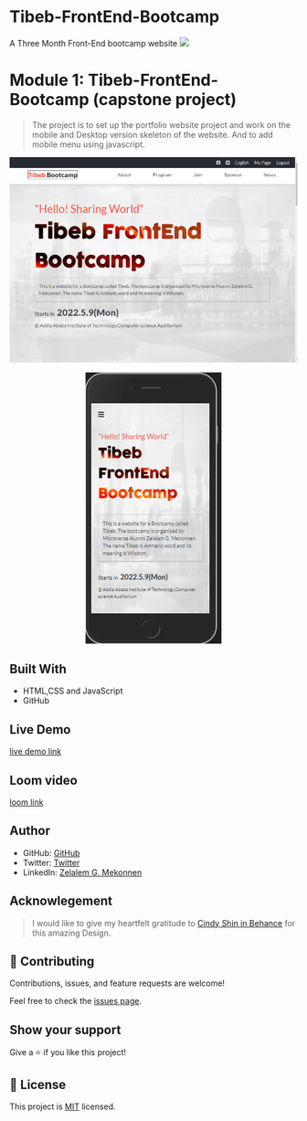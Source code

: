# Tibeb-FrontEnd-Bootcamp
A Three Month Front-End bootcamp website
![](https://img.shields.io/badge/Microverse-blueviolet)

# Module 1: Tibeb-FrontEnd-Bootcamp (capstone project)

> The project is to set up the portfolio website project and work on the mobile and Desktop version skeleton of the website. And to add mobile menu using javascript.

<p align="center">
  <img src="https://github.com/zmekonnen251/Tibeb-FrontEnd-Bootcamp/blob/mobile-version/assets/desktop.png">
</p>

<p align="center">
  <img src="https://github.com/zmekonnen251/Tibeb-FrontEnd-Bootcamp/blob/mobile-version/assets/mobile.png">
</p>


## Built With

- HTML,CSS and JavaScript
- GitHub 

## Live Demo

[live demo link](https://zmekonnen251.github.io/Tibeb-FrontEnd-Bootcamp/)

## Loom video

[loom link](https://www.loom.com/share/15cdb471589a41289f026d0daf908442)

## Author

- GitHub: [GitHub](https://github.com/zmekonnen251)
- Twitter: [Twitter](https://twitter.com/mek_zela)
- LinkedIn: [Zelalem G. Mekonnen](https://www.linkedin.com/in/zelalem-getachew/)

## Acknowlegement
> I would like to give my heartfelt gratitude to [Cindy Shin in Behance](https://www.behance.net/adagio07) for this amazing Design.

## 🤝 Contributing

Contributions, issues, and feature requests are welcome!

Feel free to check the [issues page](../../issues/).

## Show your support

Give a ⭐️ if you like this project!

## 📝 License

This project is [MIT](./MIT.md) licensed.

